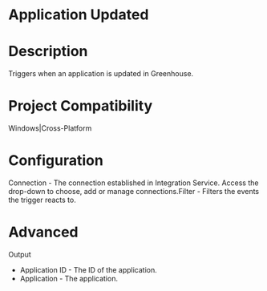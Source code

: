 ﻿# Application Updated

# Description

Triggers when an application is updated in Greenhouse.

# Project Compatibility

Windows|Cross-Platform

# Configuration

Connection - The
                        connection established in Integration Service. Access the drop-down to
                        choose, add or manage connections.Filter - Filters the
                        events the trigger reacts to.

# Advanced

Output

* Application ID - The ID of the application.
* Application - The application.
